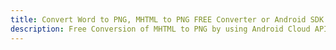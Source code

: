 ---title: Convert Word to PNG, MHTML to PNG FREE Converter or Android SDKdescription: Free Conversion of MHTML to PNG by using Android Cloud APIs & SDKs. Also Create, Edit & Render Microsoft Word & OpenOffice documents in the Cloud.---